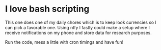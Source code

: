 # I love bash scripting
  This one does one of my daily chores which is to keep look currencies so I can pick a favorable one. Using ntfy I fastly could make a setup where I receive notifications on my phone and store data for research purposes.

  Run the code, mess a little with cron timings and have fun!
